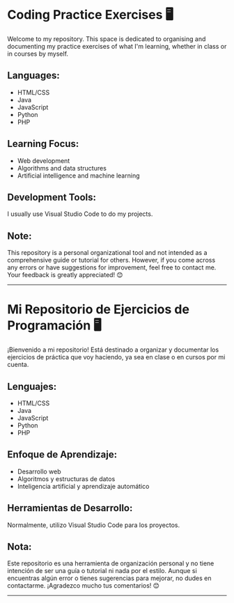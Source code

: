 # Coding Practice Exercises 🖥️

Welcome to my repository. This space is dedicated to organising and documenting my practice exercises of what I'm learning, whether in class or in courses by myself.

## Languages:

- HTML/CSS
- Java
- JavaScript
- Python
- PHP


## Learning Focus:

- Web development
- Algorithms and data structures
- Artificial intelligence and machine learning

## Development Tools:

I usually use Visual Studio Code to do my projects.

## Note:

This repository is a personal organizational tool and not intended as a comprehensive guide or tutorial for others. However, if you come across any errors or have suggestions for improvement, feel free to contact me. Your feedback is greatly appreciated! 😊

<hr>

# Mi Repositorio de Ejercicios de Programación 🖥️

¡Bienvenido a mi repositorio! Está destinado a organizar y documentar los ejercicios de práctica que voy haciendo, ya sea en clase o en cursos por mi cuenta.

## Lenguajes:

- HTML/CSS
- Java
- JavaScript
- Python
- PHP

## Enfoque de Aprendizaje:

- Desarrollo web
- Algoritmos y estructuras de datos
- Inteligencia artificial y aprendizaje automático

## Herramientas de Desarrollo:

Normalmente, utilizo Visual Studio Code para los proyectos.

## Nota:

Este repositorio es una herramienta de organización personal y no tiene intención de ser una guía o tutorial ni nada por el estilo. Aunque si encuentras algún error o tienes sugerencias para mejorar, no dudes en contactarme. ¡Agradezco mucho tus comentarios! 😊

---


